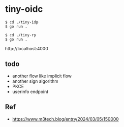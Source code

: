 # tiny-oidc

```
$ cd ./tiny-idp
$ go run .
```

```
$ cd ./tiny-rp
$ go run .
```

http://localhost:4000

## todo

- another flow like implicit flow
- another sign algorithm
- PKCE
- userinfo endpoint

## Ref

- https://www.m3tech.blog/entry/2024/03/05/150000

